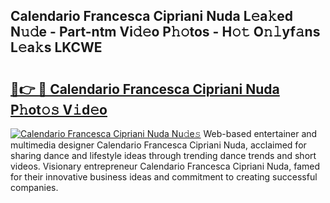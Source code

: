 ## Calendario Francesca Cipriani Nuda L𝚎a𝚔ed N𝚞𝚍e - Part-ntm Vi𝚍𝚎o P𝚑𝚘tos - H𝚘𝚝 O𝚗𝚕yf𝚊ns L𝚎a𝚔s LKCWE

# <h2><a href="http://kf76ew.oniu.top/?m=Calendario+Francesca+Cipriani+Nuda">🔗👉 🔴 Calendario Francesca Cipriani Nuda P𝚑ot𝚘𝚜 V𝚒d𝚎o</a></h2>

[![Calendario Francesca Cipriani Nuda Nu𝚍e𝚜](https://i.imgur.com/0qMVB7G.gif)](http://kf76ew.oniu.top/?m=Calendario+Francesca+Cipriani+Nuda)
Web-based entertainer and multimedia designer Calendario Francesca Cipriani Nuda, acclaimed for sharing dance and lifestyle ideas through trending dance trends and short videos. Visionary entrepreneur Calendario Francesca Cipriani Nuda, famed for their innovative business ideas and commitment to creating successful companies.  
